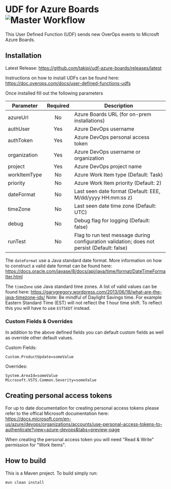 # UDF for Azure Boards ![Master Workflow](https://github.com/takipi/udf-azure-boards/workflows/Master%20Workflow/badge.svg)
This User Defined Function (UDF) sends new OverOps events to Microsft Azure Boards.


## Installation
Latest Release:  https://github.com/takipi/udf-azure-boards/releases/latest

Instructions on how to install UDFs can be found here:
https://doc.overops.com/docs/user-defined-functions-udfs

Once installed fill out the following parameters

| Parameter    | Required | Description                                                |
| ------------ |:--------:| ---------------------------------------------------------- |
| azureUrl     | No       | Azure Boards URL (for on-prem installations)               |
| authUser     | Yes      | Azure DevOps username                                      |
| authToken    | Yes      | Azure DevOps personal access token                         |
| organization | Yes      | Azure DevOps username or organization                      |
| project      | Yes      | Azure DevOps project name                                  |
| workItemType | No       | Azure Work Item type (Default: Task)                       |
| priority     | No       | Azure Work Item priority (Default: 2)                      |
| dateFormat   | No       | Last seen date format (Default: EEE, M/dd/yyyy HH:mm:ss z) |
| timeZone     | No       | Last seen date time zone (Default: UTC)                    |
| debug        | No       | Debug flag for logging (Default: false)                    |
| runTest      | No       | Flag to run test message during configuration validation; does not persist (Default: false)                    |

The `dateFormat` use a Java standard date format.  More information on how to construct a valid date format can be found here: https://docs.oracle.com/javase/8/docs/api/java/time/format/DateTimeFormatter.html

The `timeZone` use Java standard time zones.  A list of valid values can be found here:  https://garygregory.wordpress.com/2013/06/18/what-are-the-java-timezone-ids/ 
Note:  Be mindful of Daylight Savings time.  For example Eastern Standard Time (EST) will not reflect the 1 hour time shift.  To reflect this you will have to use `EST5EDT` instead.


### Custom Fields & Overrides
In addition to the above defined fields you can default custom fields as well as override other default values.

Custom Fields:
````
Custom.ProductUpdate=someValue
````
Overrides:
````
System.AreaId=someValue
Microsoft.VSTS.Common.Severity=someValue
````

## Creating personal access tokens
For up to date documentation for creating personal access tokens please refer to the offical Microsoft documentation here: 
https://docs.microsoft.com/en-us/azure/devops/organizations/accounts/use-personal-access-tokens-to-authenticate?view=azure-devops&tabs=preview-page

When creating the personal access token you will need "Read & Write" permission for "Work Items".

## How to build
This is a Maven project.  To build simply run:
```shell
mvn clean install
```
